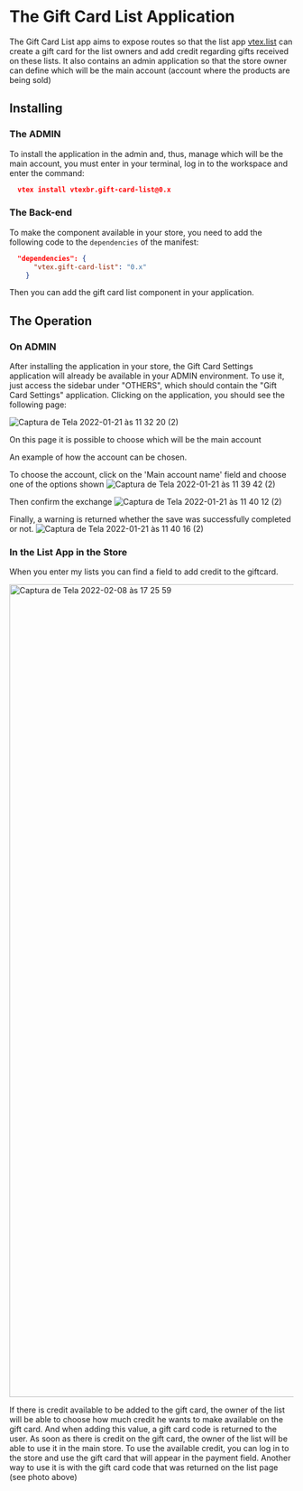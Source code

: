 # The Gift Card List Application

The Gift Card List app aims to expose routes so that the list app [vtex.list](https://github.com/vtex-apps/list) can create a gift card for the list owners and add credit regarding gifts received on these lists. It also contains an admin application so that the store owner can define which will be the main account (account where the products are being sold)

## Installing

### The ADMIN

To install the application in the admin and, thus, manage which will be the main account, you must enter in your terminal, log in to the workspace and enter the command:

```json
  vtex install vtexbr.gift-card-list@0.x
```

### The Back-end

To make the component available in your store, you need to add the following code to the `dependencies` of the manifest:

```json
  "dependencies": {
      "vtex.gift-card-list": "0.x"
    }
```

Then you can add the gift card list component in your application.

## The Operation

### On ADMIN

After installing the application in your store, the Gift Card Settings application will already be available in your ADMIN environment.
To use it, just access the sidebar under "OTHERS", which should contain the "Gift Card Settings" application.
Clicking on the application, you should see the following page:

![Captura de Tela 2022-01-21 às 11 32 20 (2)](https://user-images.githubusercontent.com/80836180/150544610-04fa9a7e-f5ed-4498-bc63-827526097bd7.png)

On this page it is possible to choose which will be the main account

An example of how the account can be chosen.

To choose the account, click on the 'Main account name' field and choose one of the options shown
![Captura de Tela 2022-01-21 às 11 39 42 (2)](https://user-images.githubusercontent.com/80836180/150545843-91ba92bb-3c16-42d8-84ec-ff7015a2a1e4.png)

Then confirm the exchange
![Captura de Tela 2022-01-21 às 11 40 12 (2)](https://user-images.githubusercontent.com/80836180/150545849-cd2171f9-8285-4970-9133-567f620da689.png)

Finally, a warning is returned whether the save was successfully completed or not.
![Captura de Tela 2022-01-21 às 11 40 16 (2)](https://user-images.githubusercontent.com/80836180/150545854-0b8c9543-f59c-4966-aea1-5b7f63ec9aea.png)


### In the List App in the Store

When you enter my lists you can find a field to add credit to the giftcard.

<img width="1440" alt="Captura de Tela 2022-02-08 às 17 25 59" src="https://user-images.githubusercontent.com/80836180/153070166-e0d67a93-8bb0-4b67-8377-30d9e5049a49.png">

If there is credit available to be added to the gift card, the owner of the list will be able to choose how much credit he wants to make available on the gift card. And when adding this value, a gift card code is returned to the user. As soon as there is credit on the gift card, the owner of the list will be able to use it in the main store.
To use the available credit, you can log in to the store and use the gift card that will appear in the payment field. Another way to use it is with the gift card code that was returned on the list page (see photo above)
